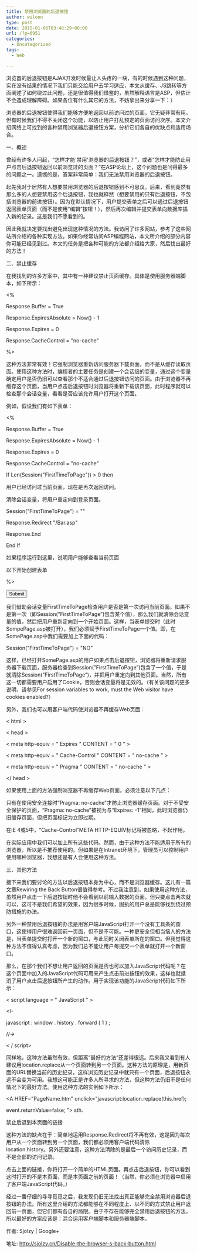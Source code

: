 ```yaml
---
title: 禁用浏览器的后退按钮
author: wiloon
type: post
date: 2015-01-06T03:48:29+00:00
url: /?p=6951
categories:
  - Uncategorized
tags:
  - Web

---
```

浏览器的后退按钮是AJAX开发时候最让人头疼的一块，有的时候遇到这种问题，实在没有结果的情况下我们只能交给用户去学习适应，本文从缓存、JS跳转等方面阐述了如何绕过此问题，还是很值得我们借鉴的，虽然解释语言是ASP，但估计不会造成理解障碍。如果各位有什么其它的方法，不妨拿出来分享一下：）



浏览器的后退按钮使得我们能够方便地返回以前访问过的页面，它无疑非常有用。但有时候我们不得不关闭这个功能，以防止用户打乱预定的页面访问次序。本文介绍网络上可找到的各种禁用浏览器后退按钮方案，分析它们各自的优缺点和适用场合。

一、概述

曾经有许多人问起，“怎样才能'禁用'浏览器的后退按钮？”，或者“怎样才能防止用户点击后退按钮返回以前浏览过的页面？”在ASP论坛上，这个问题也是问得最多的问题之一。遗憾的是，答案非常简单：我们无法禁用浏览器的后退按钮。

起先我对于居然有人想要禁用浏览器的后退按钮感到不可思议。后来，看到竟然有那么多的人想要禁用这个后退按钮，我也就释然（想要禁用的只有后退按钮，不包括浏览器的前进按钮）。因为在默认情况下，用户提交表单之后可以通过后退按钮返回表单页面（而不是使用“编辑”按钮！），然后再次编辑并提交表单向数据库插入新的记录。这是我们不愿看到的。

因此我就决定要找出避免出现这种情况的方法。我访问了许多网站，参考了这些网站所介绍的各种实现方法。如果你经常访问ASP编程网站，本文所介绍的部分内容你可能已经见到过。本文的任务是把各种可能的方法都介绍给大家，然后找出最好的方法！

二、禁止缓存

在我找到的许多方案中，其中有一种建议禁止页面缓存。具体是使用服务器端脚本，如下所示：

<%
  
Response.Buffer = True
  
Response.ExpiresAbsolute = Now() - 1
  
Response.Expires = 0
  
Response.CacheControl = "no-cache"
  
%>
  
这种方法非常有效！它强制浏览器重新访问服务器下载页面，而不是从缓存读取页面。使用这种方法时，编程者的主要任务是创建一个会话级的变量，通过这个变量确定用户是否仍旧可以查看那个不适合通过后退按钮访问的页面。由于浏览器不再缓存这个页面，当用户点击后退按钮时浏览器将重新下载该页面，此时程序就可以检查那个会话变量，看看是否应该允许用户打开这个页面。

例如，假设我们有如下表单：

<%
  
Response.Buffer = True
  
Response.ExpiresAbsolute = Now() - 1
  
Response.Expires = 0
  
Response.CacheControl = "no-cache"

If Len(Session("FirstTimeToPage")) > 0 then
  
用户已经访问过当前页面，现在是再次返回访问。

清除会话变量，将用户重定向到登录页面。

Session("FirstTimeToPage") = ""
  
Response.Redirect "/Bar.asp"
  
Response.End
  
End If
  
如果程序运行到这里，说明用户能够查看当前页面

以下开始创建表单

%>
  
<form method=post action="SomePage.asp">
  
<input type=submit>
  
</form>
  
我们借助会话变量FirstTimeToPage检查用户是否是第一次访问当前页面。如果不是第一次（即Session(”FirstTimeToPage”)包含某个值），那么我们就清除会话变量的值，然后把用户重新定向到一个开始页面。这样，当表单提交时（此时SompePage.asp被打开），我们必须赋予FirstTimeToPage一个值。即，在SomePage.asp中我们需要加上下面的代码：

Session("FirstTimeToPage") = "NO"
  
这样，已经打开SomePage.asp的用户如果点击后退按钮，浏览器将重新请求服务器下载页面，服务器检查到Session(”FirstTimeToPage”)包含了一个值，于是就清除Session(”FirstTimeToPage”)，并把用户重定向到其他页面。当然，所有这一切都需要用户启用了Cookie，否则会话变量将是无效的。（有关该问题的更多说明，请参见For session variables to work, must the Web visitor have cookies enabled?）

另外，我们也可以用客户端代码使浏览器不再缓存Web页面：

< html >
  
< head >
  
< meta http-equiv = " Expires " CONTENT = " 0 " >
  
< meta http-equiv = " Cache-Control " CONTENT = " no-cache " >
  
< meta http-equiv = " Pragma " CONTENT = " no-cache " >
  
</ head >
  
如果使用上面的方法强制浏览器不再缓存Web页面，必须注意以下几点：

只有在使用安全连接时“Pragma: no-cache”才防止浏览器缓存页面。对于不受安全保护的页面，“Pragma: no-cache”被视为与“Expires: -1”相同，此时浏览器仍旧缓存页面，但把页面标记为立即过期。
  
在IE 4或5中，“Cache-Control”META HTTP-EQUIV标记将被忽略，不起作用。
  
在实际应用中我们可以加上所有这些代码。然而，由于这种方法不能适用于所有的浏览器，所以是不推荐使用的。但如果是在Intranet环境下，管理员可以控制用户使用哪种浏览器，我想还是有人会使用这种方法。

三、其他方法

接下来我们要讨论的方法以后退按钮本身为中心，而不是浏览器缓存。这儿有一篇文章Rewiring the Back Button很值得参考。不过我注意到，如果使用这种方法，虽然用户点击一下后退按钮时他不会看到以前输入数据的页面，但只要点击两次就可以，这可不是我们希望的效果，因为很多时候，固执的用户总是能够找到绕过预防措施的办法。

另外一种禁用后退按钮的办法是用客户端JavaScript打开一个没有工具条的窗口，这使得用户很难返回前一页面，但不是不可能。一种更安全但相当恼人的方法是，当表单提交时打开一个新的窗口，与此同时关闭表单所在的窗口。但我觉得这种方法不值得认真考虑，因为我们总不能让用户每提交一个表单就打开一个新窗口。

那么，在那个我们不想让用户返回的页面是否也可以加入JavaScript代码呢？在这个页面中加入的JavaScript代码可用来产生点击前进按钮的效果，这样也就抵消了用户点击后退按钮所产生的动作。用于实现该功能的JavaScript代码如下所示：

< script language = " JavaScript " >
  
<!-
  
javascript : window . history . forward ( 1 ) ;
  
//->
  
< / script>
  
同样地，这种方法虽然有效，但距离“最好的方法”还差得很远。后来我又看到有人建议用location.replace从一个页面转到另一个页面。这种方法的原理是，用新页面的URL替换当前的历史纪录，这样浏览历史记录中就只有一个页面，后退按钮永远不会变为可用。我想这可能正是许多人所寻求的方法，但这种方法仍旧不是任何情况下的最好方法。使用这种方法的实例如下所示：

<A HREF="PageName.htm" onclick="javascript:location.replace(this.href);

event.returnValue=false; "> sth.</a>
  
禁止后退到本页面的链接

这种方法的缺点在于：简单地运用Response.Redirect将不再有效，这是因为每次用户从一个页面转到另一个页面，我们都必须用客户端代码清除location.history。另外还要注意，这种方法清除的是最后一个访问历史记录，而不是全部的访问记录。

点击上面的链接，你将打开一个简单的HTML页面。再点击后退按钮，你可以看到这时打开的不是本页面，而是本页面之前的页面！（当然，你必须在浏览器中启用了客户端JavaScript代码。）

经过一番仔细的寻寻觅觅之后，我发现仍旧无法找出真正能够完全禁用浏览器后退按钮的办法。所有这里介绍的方法都能够在不同程度上、以不同的方式禁止用户返回前一页面，但它们都有各自的局限。由于不存在能够完全禁用后退按钮的方法，所以最好的方案应该是：混合运用客户端脚本和服务器端脚本。

作者: Sjolzy | Google+
  
地址: http://sjolzy.cn/Disable-the-browser-s-back-button.html

